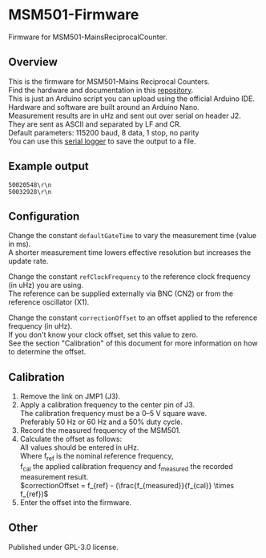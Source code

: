 # MSM501-Firmware
Firmware for MSM501-MainsReciprocalCounter. 

## Overview
This is the firmware for MSM501-Mains Reciprocal Counters.  
Find the hardware and documentation in this [repository](https://github.com/ndornseif/MSM501-MainsReciprocalCounter).  
This is just an Arduino script you can upload using the official Arduino IDE.  
Hardware and software are built around an Arduino Nano.   
Measurement results are in uHz and sent out over serial on header J2.  
They are sent as ASCII and separated by LF and CR.   
Default parameters: 115200 baud, 8 data, 1 stop, no parity  
You can use this [serial logger](https://github.com/ndornseif/Serial-Logger) to save the output to a file.  

## Example output
```
50020548\r\n
50032928\r\n
```

## Configuration
Change the constant `defaultGateTime` to vary the measurement time (value in ms).  
A shorter measurement time lowers effective resolution but increases the update rate.  


Change the constant `refClockFrequency` to the reference clock frequency (in uHz) you are using.  
The reference can be supplied externally via BNC (CN2) or from the reference oscillator (X1).  

Change the constant `correctionOffset` to an offset applied to the reference frequency (in uHz).  
If you don't know your clock offset, set this value to zero.  
See the section "Calibration" of this document for more information on how to determine the offset.  

## Calibration
1. Remove the link on JMP1 (J3).  
2. Apply a calibration frequency to the center pin of J3.  
The calibration frequency must be a 0–5 V square wave.  
Preferably 50 Hz or 60 Hz and a 50% duty cycle.  
3. Record the measured frequency of the MSM501.  
4. Calculate the offset as follows:   
All values should be entered in uHz.  
Where f<sub>ref</sub> is the nominal reference frequency,  
f<sub>cal</sub> the applied calibration frequency and f<sub>measured</sub> the recorded measurement result.  
$correctionOffset = f_{ref} - (\frac{f_{measured}}{f_{cal}} \times f_{ref})$  
5. Enter the offset into the firmware.  

## Other
Published under GPL-3.0 license.  
